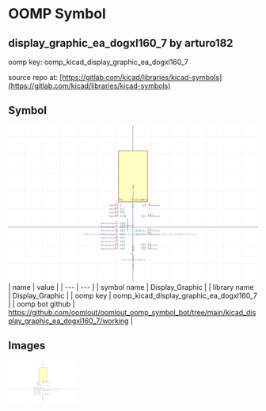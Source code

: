 # OOMP Symbol  
## display_graphic_ea_dogxl160_7  by arturo182  
  
oomp key: oomp_kicad_display_graphic_ea_dogxl160_7  
  
source repo at: [https://gitlab.com/kicad/libraries/kicad-symbols](https://gitlab.com/kicad/libraries/kicad-symbols)  
## Symbol  
  
[![working.png](working_600.png)](working.png)  
| name | value | 
| --- | --- | 
| symbol name | Display_Graphic | 
| library name | Display_Graphic | 
| oomp key | oomp_kicad_display_graphic_ea_dogxl160_7 | 
| oomp bot github | https://github.com/oomlout/oomlout_oomp_symbol_bot/tree/main/kicad_display_graphic_ea_dogxl160_7/working | 
## Images  
  
[![working.png](working_140.png)](working.png)  
